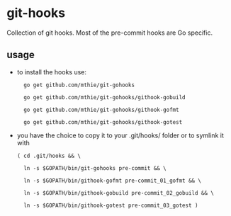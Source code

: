 git-hooks
=========

Collection of git hooks. Most of the pre-commit hooks are Go specific.


usage
-----

* to install the hooks use:

		go get github.com/mthie/git-gohooks

		go get github.com/mthie/git-gohooks/githook-gobuild

		go get github.com/mthie/git-gohooks/githook-gofmt
		
		go get github.com/mthie/git-gohooks/githook-gotest

		
*	you have the choice to copy it to your .git/hooks/ folder or to symlink it with

		( cd .git/hooks && \

		  ln -s $GOPATH/bin/git-gohooks pre-commit && \

		  ln -s $GOPATH/bin/githook-gofmt pre-commit_01_gofmt && \

		  ln -s $GOPATH/bin/githook-gobuild pre-commit_02_gobuild && \ 
		  
		  ln -s $GOPATH/bin/githook-gotest pre-commit_03_gotest )

